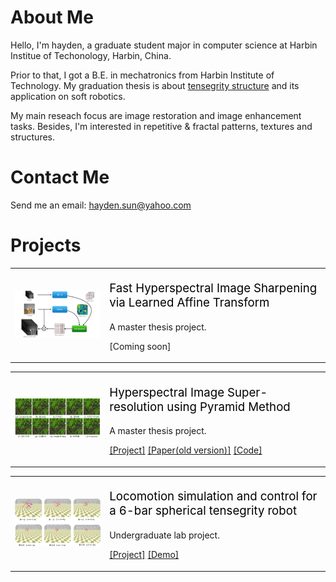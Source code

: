 # About Me
Hello, I'm hayden, a graduate student major in computer science at Harbin Institue of Techonology, Harbin, China.

Prior to that, I got a B.E. in mechatronics from Harbin Institute of Technology. My graduation thesis is about [tensegrity structure](https://en.wikipedia.org/wiki/Tensegrity) and its application on soft robotics.

My main reseach focus are image restoration and image enhancement tasks. Besides, I'm interested in repetitive & fractal patterns, textures and structures.


# Contact Me

Send me an email: hayden.sun@yahoo.com

# Projects

<table>
<tr>
<td style="width: 30%">
  <div class="teaser">
  <img src="projs/FHSIS_teaser.png" style="width: 100%">
  </div>
  </td>
  <td style="width: 70%;">
  <div class="" >
  <p style="font-size: 14pt; color: black">
   Fast Hyperspectral Image Sharpening via Learned Affine Transform
   </p>
   <p>
   A master thesis project.
   </p>
   <p>
   [Coming soon]
   <!--
   <a href="https://victoriahy.github.io/FashionDesignTransfer/">[Project]</a>
   <a href="https://arxiv.org/abs/2008.01023">[Paper]</a>
   <a href="https://arxiv.org/abs/2008.01023">[Code]</a>
   -->
   </p>
   </div>
   </td>
 
 </tr>
 </table>

<table>
<tr>
<td style="width: 30%">
  <div class="teaser">
  <img src="projs/SR_result.png" style="width: 100%">
  </div>
  </td>
  <td style="width: 70%;">
  <div class="" >
  <p style="font-size: 14pt; color: black">
   Hyperspectral Image Super-resolution using Pyramid Method
   </p>
   <p>
   A master thesis project.
   </p>
   <p>
   <a href="https://haydenhs.github.io/HyperSR/">[Project]</a>
   <a href="https://link.springer.com/chapter/10.1007/978-981-15-3341-9_5">[Paper(old version)]</a>
   <a href="https://github.com/haydenhs/HyperSR">[Code]</a>
   </p>
   </div>
   </td>
   </tr>
 </table>
 
 <table>
<tr>
<td style="width: 30%">
  <div class="teaser">
  <img src="projs/gait.png" style="width: 100%">
  </div>
  </td>
  <td style="width: 70%;">
  <div class="" >
  <p style="font-size: 14pt; color: black">
   Locomotion simulation and control for a 6-bar spherical tensegrity robot
   </p>
   <p>
   Undergraduate lab project.
   </p>
   <p>
   <a href="https://haydenhs.github.io/NTRTsim/">[Project]</a>
   <a href="https://www.youtube.com/watch?v=bPanVJEUQm8&feature=youtu.be">[Demo]</a>
   </p>
   </div>
   </td>
   </tr>
 </table>

